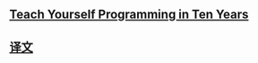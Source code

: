 ## [Teach Yourself Programming in Ten Years](http://norvig.com/21-days.html)

## [译文](https://zhuanlan.zhihu.com/p/30742986)

